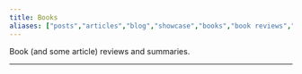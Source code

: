 ```yaml
---
title: Books
aliases: ["posts","articles","blog","showcase","books","book reviews","book summaries","book"]
---
```


Book (and some article) reviews and summaries.

---
